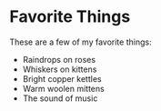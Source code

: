 # Favorite Things

These are a few of my favorite things:

- Raindrops on roses
- Whiskers on kittens
- Bright copper kettles
- Warm woolen mittens
- The sound of music 
